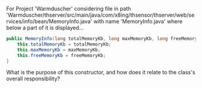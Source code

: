 For Project 'Warmduscher' considering file in path 'Warmduscher/thserver/src/main/java/com/x8ing/thsensor/thserver/web/services/info/bean/MemoryInfo.java' with name 'MemoryInfo.java' where below a part of it is displayed... 
```java
public MemoryInfo(long totalMemoryKb, long maxMemoryKb, long freeMemoryKb) {
    this.totalMemoryKb = totalMemoryKb;
    this.maxMemoryKb = maxMemoryKb;
    this.freeMemoryKb = freeMemoryKb;
}
```
What is the purpose of this constructor, and how does it relate to the class's overall responsibility?